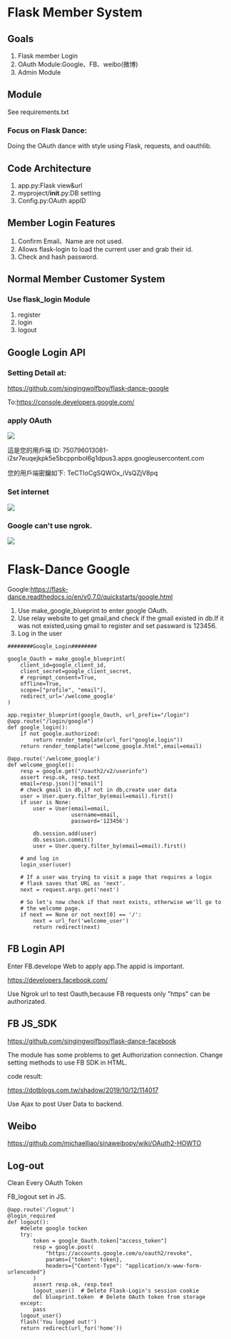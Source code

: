 # Flask Member System

## Goals
1. Flask member Login
1. OAuth Module:Google、FB、weibo(微博)
2. Admin Module

## Module
See requirements.txt
### **Focus on Flask Dance:**
Doing the OAuth dance with style using Flask, requests, and oauthlib.

## Code Architecture
1. app.py:Flask view&url
2. myproject/__init__.py:DB setting
3. Config.py:OAuth appID

## Member Login Features
1. Confirm Email、Name are not used.
1. Allows flask-login to load the current user and grab their id.
2. Check and hash password.

## Normal Member Customer System

### Use flask_login Module
1. register
1. login
1. logout


## Google Login API

### Setting Detail at:

https://github.com/singingwolfboy/flask-dance-google

To:https://console.developers.google.com/

### apply OAuth

![](https://i.imgur.com/GAF7Nj2.png)



這是您的用戶端 ID:
750796013081-i2sr7euqejkpk5e5bcppnbol6g1dpus3.apps.googleusercontent.com

您的用戶端密鑰如下:
TeCTIoCgSQWOx_iVsQZjV8pq

### Set internet

![](https://i.imgur.com/zs0Fuwr.png)

### Google can't use ngrok.

![](https://i.imgur.com/aKy7JMn.png)


# Flask-Dance Google

Google:https://flask-dance.readthedocs.io/en/v0.7.0/quickstarts/google.html

1. Use make_google_blueprint to enter google OAuth.
1. Use relay website to get gmail,and check if the gmail existed in db.If it was not existed,using gmail to register and set passward is 123456. 
1. Log in the user

```
########Google_Login########

google_Oauth = make_google_blueprint(
    client_id=google_client_id,
    client_secret=google_client_secret,
    # reprompt_consent=True,
    offline=True,
    scope=["profile", "email"],
    redirect_url='/welcome_google'
)

app.register_blueprint(google_Oauth, url_prefix="/login")
@app.route("/login/google")
def google_login():
    if not google.authorized:
        return render_template(url_for("google.login"))
    return render_template("welcome_google.html",email=email)

@app.route('/welcome_google')
def welcome_google():
    resp = google.get("/oauth2/v2/userinfo")
    assert resp.ok, resp.text
    email=resp.json()["email"]
    # check gmail in db,if not in db,create user data
    user = User.query.filter_by(email=email).first()
    if user is None:
        user = User(email=email,
                    username=email,
                    password='123456')

        db.session.add(user)
        db.session.commit()
        user = User.query.filter_by(email=email).first()

    # and log in
    login_user(user)

    # If a user was trying to visit a page that requires a login
    # flask saves that URL as 'next'.
    next = request.args.get('next')

    # So let's now check if that next exists, otherwise we'll go to
    # the welcome page.
    if next == None or not next[0] == '/':
        next = url_for('welcome_user')
        return redirect(next)
```
## FB Login API
Enter FB.develope Web to apply app.The appid is important.

https://developers.facebook.com/

Use Ngrok url to test Oauth,because FB requests only "https" can be authorizated.

## FB JS_SDK 
https://github.com/singingwolfboy/flask-dance-facebook

The module has some problems to get Authorization connection.
Change setting methods to use FB SDK in HTML.

code result:

https://dotblogs.com.tw/shadow/2019/10/12/114017

Use Ajax to post User Data to backend.

## Weibo
https://github.com/michaelliao/sinaweibopy/wiki/OAuth2-HOWTO
## Log-out
Clean Every OAuth Token

FB_logout set in JS.
```
@app.route('/logout')
@login_required
def logout():
    #delete google tocken
    try:
        token = google_Oauth.token["access_token"]
        resp = google.post(
            "https://accounts.google.com/o/oauth2/revoke",
            params={"token": token},
            headers={"Content-Type": "application/x-www-form-urlencoded"}
        )
        assert resp.ok, resp.text
        logout_user()  # Delete Flask-Login's session cookie
        del blueprint.token  # Delete OAuth token from storage
    except:
        pass
    logout_user()
    flash('You logged out!')
    return redirect(url_for('home'))
```

